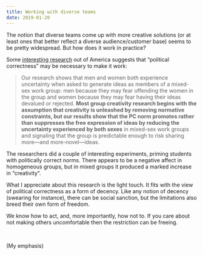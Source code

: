 ```yaml
---
title: Working with diverse teams
date: 2019-01-20
---
```


<!--kg-card-begin: html--><p>The notion that diverse teams come up with more creative solutions (or at least ones that better reflect a diverse audience/customer base) seems to be pretty widespread. But how does it work in practice?</p>
<p>Some <a href="https://doi.org/10.1177%2F0001839214563975" target="_blank" rel="noopener noreferrer">interesting research</a> out of America suggests that &#8220;political correctness&#8221; may be necessary to make it work:</p>
<blockquote><p>Our research shows that men and women both experience uncertainty when asked to generate ideas as members of a mixed-sex work group: men because they may fear offending the women in the group and women because they may fear having their ideas devalued or rejected. <strong>Most group creativity research begins with the assumption that creativity is unleashed by removing normative constraints, but our results show that the PC norm promotes rather than suppresses the free expression of ideas by reducing the uncertainty experienced by both sexes</strong> in mixed-sex work groups and signaling that the group is predictable enough to risk sharing more—and more-novel—ideas.</p></blockquote>
<p>The researchers did a couple of interesting experiments, priming students with politically correct norms. There appears to be a negative affect in homogeneous groups, but in mixed groups it produced a marked increase in &#8220;creativity&#8221;.</p>
<p>What I appreciate about this research is the light touch. It fits with the view of political correctness as a form of decency. Like any notion of decency (swearing for instance), there can be social sanction, but the limitations also breed their own form of freedom.</p>
<p>We know how to act, and, more importantly, how not to. If you care about not making others uncomfortable then the restriction can be freeing.</p>
<p>&nbsp;</p>
<p>(My emphasis)</p>
<!--kg-card-end: html-->
